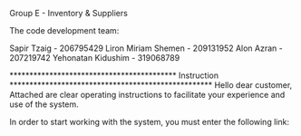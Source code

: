 Group E - Inventory & Suppliers

The code development team:

Sapir Tzaig - 206795429
Liron Miriam Shemen - 209131952
Alon Azran - 207219742
Yehonatan Kidushim - 319068789

****************************************** Instruction ***************************************************
Hello dear customer,
Attached are clear operating instructions to facilitate your experience and use of the system.

In order to start working with the system, you must enter the following link:

